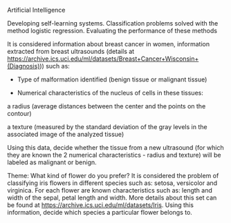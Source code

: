 Artificial Intelligence

Developing self-learning systems. Classification problems solved with the method logistic regression. Evaluating the performance of these methods

It is considered information about breast cancer in women, information extracted from breast ultrasounds (details at https://archive.ics.uci.edu/ml/datasets/Breast+Cancer+Wisconsin+(Diagnosis))) such as:

- Type of malformation identified (benign tissue or malignant tissue)

- Numerical characteristics of the nucleus of cells in these tissues:

a radius (average distances between the center and the points on the contour)

a texture (measured by the standard deviation of the gray levels in the associated image of the analyzed tissue)

Using this data, decide whether the tissue from a new ultrasound (for which they are known the 2 numerical characteristics - radius and texture) will be labeled as malignant or benign.

Theme: What kind of flower do you prefer?
It is considered the problem of classifying iris flowers in different species such as: setosa, versicolor and virginica. For each flower are known characteristics such as: length and width of the sepal, petal length and width. More details about this set can be found at https://archive.ics.uci.edu/ml/datasets/Iris.
Using this information, decide which species a particular flower belongs to.
